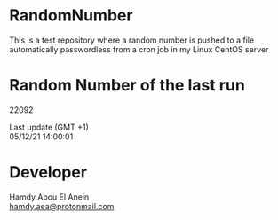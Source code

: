 # RandomNumber    
This is a test repository where a random number is pushed to a file automatically passwordless from a cron job in my Linux CentOS server    
# Random Number of the last run   
22092
      
Last update (GMT +1)    
05/12/21 14:00:01
# Developer    
Hamdy Abou El Anein   
hamdy.aea@protonmail.com
